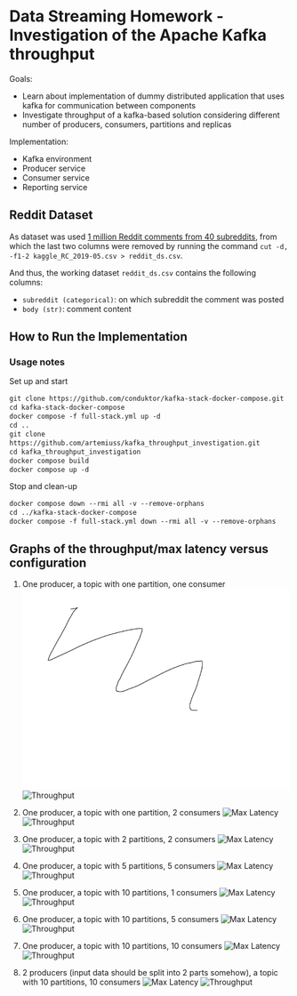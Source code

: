 # Data Streaming Homework - Investigation of the Apache Kafka throughput

Goals:
- Learn about implementation of dummy distributed application that uses kafka for communication between components
- Investigate throughput of a kafka-based solution considering different number of producers, consumers, partitions and replicas

Implementation:
- Kafka environment
- Producer service
- Consumer service
- Reporting service

## Reddit Dataset

As dataset was used [1 million Reddit comments from 40 subreddits](https://www.kaggle.com/datasets/smagnan/1-million-reddit-comments-from-40-subreddits), from which the last two columns were removed by running the command `cut -d, -f1-2 kaggle_RC_2019-05.csv > reddit_ds.csv`.

And thus, the working dataset `reddit_ds.csv` contains the following columns:
- `subreddit (categorical)`: on which subreddit the comment was posted
- `body (str)`: comment content

## How to Run the Implementation

### Usage notes

Set up and start
```
git clone https://github.com/conduktor/kafka-stack-docker-compose.git
cd kafka-stack-docker-compose
docker compose -f full-stack.yml up -d
cd ..
git clone https://github.com/artemiuss/kafka_throughput_investigation.git
cd kafka_throughput_investigation
docker compose build
docker compose up -d
```

Stop and clean-up
```
docker compose down --rmi all -v --remove-orphans
cd ../kafka-stack-docker-compose
docker compose -f full-stack.yml down --rmi all -v --remove-orphans
```

## Graphs of the throughput/max latency versus configuration

1. One producer, a topic with one partition, one consumer
    ![Max Latency](graphs/1_latency.png)
    ![Throughput](graphs/1_throughput.png)

2. One producer, a topic with one partition, 2 consumers
    ![Max Latency](graphs/2_latency.png)
    ![Throughput](graphs/2_throughput.png)

3. One producer, a topic with 2 partitions, 2 consumers
    ![Max Latency](graphs/3_latency.png)
    ![Throughput](graphs/3_throughput.png)

4. One producer, a topic with 5 partitions, 5 consumers
    ![Max Latency](graphs/4_latency.png)
    ![Throughput](graphs/4_throughput.png)

5. One producer, a topic with 10 partitions, 1 consumers
    ![Max Latency](graphs/5_latency.png)
    ![Throughput](graphs/5_throughput.png)

6. One producer, a topic with 10 partitions, 5 consumers
    ![Max Latency](graphs/6_latency.png)
    ![Throughput](graphs/6_throughput.png)

7. One producer, a topic with 10 partitions, 10 consumers
    ![Max Latency](graphs/7_latency.png)
    ![Throughput](graphs/7_throughput.png)

8. 2 producers (input data should be split into 2 parts somehow), a topic with 10 partitions, 10 consumers
    ![Max Latency](graphs/8_latency.png)
    ![Throughput](graphs/8_throughput.png)

